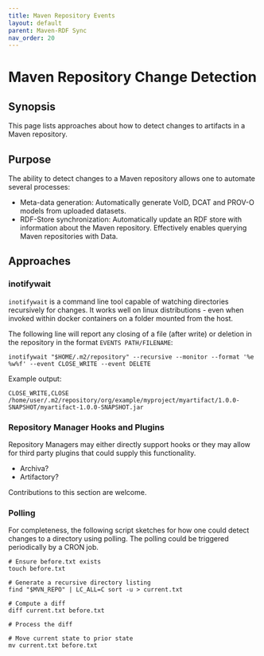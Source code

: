 ```yaml
---
title: Maven Repository Events
layout: default
parent: Maven-RDF Sync
nav_order: 20
---
```



# Maven Repository Change Detection

## Synopsis

This page lists approaches about how to detect changes to artifacts in a Maven repository.

## Purpose

The ability to detect changes to a Maven repository allows one to automate several processes:

* Meta-data generation: Automatically generate VoID, DCAT and PROV-O models from uploaded datasets.
* RDF-Store synchronization: Automatically update an RDF store with information about the Maven repository. Effectively enables querying Maven repositories with Data.

## Approaches

### inotifywait

`inotifywait` is a command line tool capable of watching directories recursively for changes.
It works well on linux distributions - even when invoked within docker containers on a folder mounted from the host.

The following line will report any closing of a file (after write) or deletion in the repository in the format `EVENTS PATH/FILENAME`:
```
inotifywait "$HOME/.m2/repository" --recursive --monitor --format '%e %w%f' --event CLOSE_WRITE --event DELETE
```

Example output:
```
CLOSE_WRITE,CLOSE /home/user/.m2/repository/org/example/myproject/myartifact/1.0.0-SNAPSHOT/myartifact-1.0.0-SNAPSHOT.jar
```

### Repository Manager Hooks and Plugins

Repository Managers may either directly support hooks or they may allow for third party plugins that could supply this functionality.

* Archiva?
* Artifactory?

Contributions to this section are welcome.

### Polling

For completeness, the following script sketches for how one could detect changes to a directory using polling.
The polling could be triggered periodically by a CRON job.

```
# Ensure before.txt exists
touch before.txt

# Generate a recursive directory listing
find "$MVN_REPO" | LC_ALL=C sort -u > current.txt

# Compute a diff
diff current.txt before.txt

# Process the diff

# Move current state to prior state
mv current.txt before.txt
```



